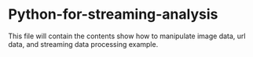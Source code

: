 # Python-for-streaming-analysis
This file will contain the contents show how to manipulate image data, url data, and streaming data processing example. 
